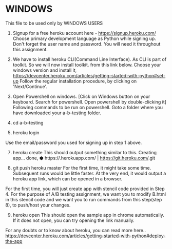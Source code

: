 # WINDOWS
This file to be used only by WINDOWS USERS

1. Signup for a free heroku account here - https://signup.heroku.com/
    Choose primary development language as Python while signing up.
    Don't forget the user name and  password. You will need it
    throughout this assignment.

2.   We have to install heroku CLI(Command Line Interface).
     As CLI is part of toolkit. So we will now install toolkit.
     from this link below. Choose your windows version and install it,
     https://devcenter.heroku.com/articles/getting-started-with-python#set-up
     Follow the regular installation procedure, by clicking on 'Next/Continue'.

3. Open Powershell on windows. [Click on Windows button on your keyboard. Search for powershell. Open powershell by
double-clicking it]
Following commands to be run on powershell.
Goto a folder where you have downloaded your a-b-testing folder.

5. cd a-b-testing

6. heroku login

Use the email/password you used for signing up in step 1 above.

7. heroku create
This should output something similar to this.
Creating app... done, ⬢ <randomappname>
https://<randomappname>.herokuapp.com/ | https://git.heroku.com/<randomappname>.git

8. git push heroku master
For the first time, it might take some time. Subsequent runs would be little faster.
At the very end, it would output a heroku app link, which can be opened in a browser.

For the first time, you will just create app with stencil code provided in Step 4.
For the purpose of A/B testing assignment, we want you to modify B.html in this
stencil code and we want you to run commands from this step(step 8), to push/host your
changes.

9. heroku open
This should open the sample app in chrome automatically. If it does not open, you can
try opening the link manually.

For any doubts or to know about heroku, you can read more here..
https://devcenter.heroku.com/articles/getting-started-with-python#deploy-the-app
